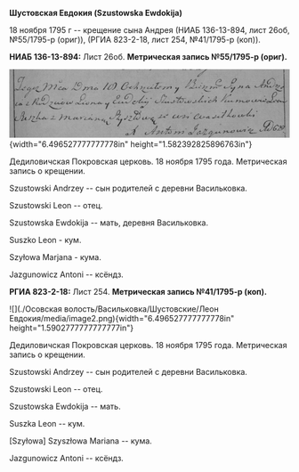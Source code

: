 **Шустовская Евдокия (Szustowska Ewdokija)**

18 ноября 1795 г -- крещение сына Андрея (НИАБ 136-13-894, лист 26об,
№55/1795-р (ориг)), (РГИА 823-2-18, лист 254, №41/1795-р (коп)).

**НИАБ 136-13-894:** Лист 26об. **Метрическая запись №55/1795-р
(ориг).**

![](./media/a9e99c5f0891fc9aa94a1320f928417a2702ab34.png){width="6.496527777777778in"
height="1.582392825896763in"}

Дедиловичская Покровская церковь. 18 ноября 1795 года. Метрическая
запись о крещении.

Szustowski Andrzey -- сын родителей с деревни Васильковка.

Szustowski Leon -- отец.

Szustowska Ewdokija -- мать, деревня Васильковка.

Suszko Leon - кум.

Szyłowa Marjana - кума.

Jazgunowicz Antoni -- ксёндз.

**РГИА 823-2-18:** Лист 254. **Метрическая запись №41/1795-р (коп).**

![](./Осовская волость/Васильковка/Шустовские/Леон Евдокия/media/image2.png){width="6.496527777777778in"
height="1.5902777777777777in"}

Дедиловичская Покровская церковь. 18 ноября 1795 года. Метрическая
запись о крещении.

Szustowski Andrzey -- сын родителей с деревни Васильковка.

Szustowski Leon -- отец.

Szustowska Ewdokija -- мать.

Suszka Leon -- кум.

\[Szyłowa\] Szyszłowa Mariana -- кума.

Jazgunowicz Antoni -- ксёндз.
